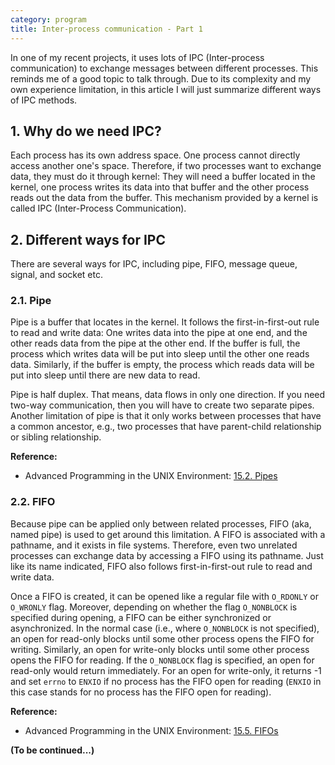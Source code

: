 ```yaml
---
category: program
title: Inter-process communication - Part 1
---
```


In one of my recent projects, it uses lots of IPC (Inter-process communication) to exchange messages between different processes.
This reminds me of a good topic to talk through.
Due to its complexity and my own experience limitation, in this article I will just summarize different ways of IPC methods.

## 1. Why do we need IPC?
Each process has its own address space. One process cannot directly access another one's space.
Therefore, if two processes want to exchange data, they must do it through kernel:
They will need a buffer located in the kernel, one process writes its data into that buffer and
the other process reads out the data from the buffer.
This mechanism provided by a kernel is called IPC (Inter-Process Communication).

## 2. Different ways for IPC
There are several ways for IPC, including pipe, FIFO, message queue, signal, and socket etc.

### 2.1. Pipe
Pipe is a buffer that locates in the kernel. It follows the first-in-first-out rule to read and write data:
One writes data into the pipe at one end, and the other reads data from the pipe at the other end.
If the buffer is full, the process which writes data will be put into sleep until the other one reads data.
Similarly, if the buffer is empty, the process which reads data will be put into sleep until there are new data to read.

Pipe is half duplex. That means, data flows in only one direction. If you need two-way communication, then you will have
to create two separate pipes. Another limitation of pipe is that it only works between processes that have a common ancestor,
e.g., two processes that have parent-child relationship or sibling relationship.

<strong>Reference:</strong>

- Advanced Programming in the UNIX Environment:
<a href="http://poincare.matf.bg.ac.rs/~ivana/courses/ps/sistemi_knjige/pomocno/apue/APUE/0201433079/ch15lev1sec2.html">15.2. Pipes</a>


### 2.2. FIFO
Because pipe can be applied only between related processes, FIFO (aka, named pipe) is used to get around this limitation.
A FIFO is associated with a pathname, and it exists in file systems. Therefore, even two unrelated processes can exchange data
by accessing a FIFO using its pathname.
Just like its name indicated, FIFO also follows first-in-first-out rule to read and write data.

Once a FIFO is created, it can be opened like a regular file with `O_RDONLY` or `O_WRONLY` flag.
Moreover, depending on whether the flag `O_NONBLOCK` is specified during opening, a FIFO can be either synchronized or asynchronized.
In the normal case (i.e., where `O_NONBLOCK` is not specified), an open for read-only blocks until some other process opens the FIFO for writing.
Similarly, an open for write-only blocks until some other process opens the FIFO for reading.
If the `O_NONBLOCK` flag is specified, an open for read-only would return immediately.
For an open for write-only, it returns -1 and set `errno` to `ENXIO` if no process has the FIFO open for reading
(`ENXIO` in this case stands for no process has the FIFO open for reading).

<strong>Reference:</strong>

- Advanced Programming in the UNIX Environment:
<a href="http://poincare.matf.bg.ac.rs/~ivana/courses/ps/sistemi_knjige/pomocno/apue/APUE/0201433079/ch15lev1sec5.html#ch15lev1sec5">15.5. FIFOs</a>

<strong>(To be continued...)</strong>
